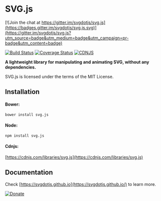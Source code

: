 # SVG.js

[![Join the chat at https://gitter.im/svgdotjs/svg.js](https://badges.gitter.im/svgdotjs/svg.js.svg)](https://gitter.im/svgdotjs/svg.js?utm_source=badge&utm_medium=badge&utm_campaign=pr-badge&utm_content=badge)

[![Build Status](https://travis-ci.org/svgdotjs/svg.js.svg?branch=master)](https://travis-ci.org/svgdotjs/svg.js)
[![Coverage Status](https://coveralls.io/repos/github/svgdotjs/svg.js/badge.svg?branch=master)](https://coveralls.io/github/svgdotjs/svg.js?branch=master)
[![CDNJS](https://img.shields.io/cdnjs/v/svg.js.svg)](https://cdnjs.com/libraries/svg.js)

__A lightweight library for manipulating and animating SVG, without any dependencies.__

SVG.js is licensed under the terms of the MIT License.

## Installation

#### Bower:

`bower install svg.js`

#### Node:

`npm install svg.js`

#### Cdnjs:

[https://cdnjs.com/libraries/svg.js](https://cdnjs.com/libraries/svg.js)

## Documentation
Check [https://svgdotjs.github.io](https://svgdotjs.github.io/) to learn more.

[![Donate](https://img.shields.io/badge/Donate-PayPal-green.svg)](https://www.paypal.com/cgi-bin/webscr?cmd=_donations&business=pay%40woutfierens.com&lc=US&item_name=SVG.JS&currency_code=EUR&bn=PP-DonationsBF%3Abtn_donate_74x21.png%3ANonHostedGuest)
